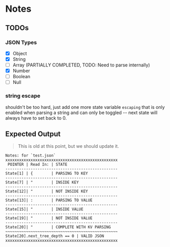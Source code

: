 # Notes

## TODOs
### JSON Types
- [x] Object
- [x] String
- [ ] Array (PARTIALLY COMPLETED, TODO: Need to parse internally)
- [x] Number
- [ ] Boolean
- [ ] Null

### string escape
shouldn't be too hard, just add one more state variable `escaping` that is only enabled when parsing a string and can only be toggled -- next state will always have to set back to 0.

## Expected Output
> This is old at this point, but we should update it.
```
Notes: for `test.json`
xxxxxxxxxxxxxxxxxxxxxxxxxxxxxxxxxxxxxxxxxxxxxxxxx
 POINTER | Read In: | STATE
-------------------------------------------------
State[1] | {        | PARSING TO KEY
-------------------------------------------------
State[7] | "        | INSIDE KEY
-------------------------------------------------
State[12]| "        | NOT INSIDE KEY
-------------------------------------------------
State[13]| :        | PARSING TO VALUE
-------------------------------------------------
State[15]| "        | INSIDE VALUE
-------------------------------------------------
State[19]| "        | NOT INSIDE VALUE
-------------------------------------------------
State[20]| "        | COMPLETE WITH KV PARSING
~~~~~~~~~~~~~~~~~~~~~~~~~~~~~~~~~~~~~~~~~~~~~~~~~
State[20].next_tree_depth == 0 | VALID JSON
xxxxxxxxxxxxxxxxxxxxxxxxxxxxxxxxxxxxxxxxxxxxxxxxx
```